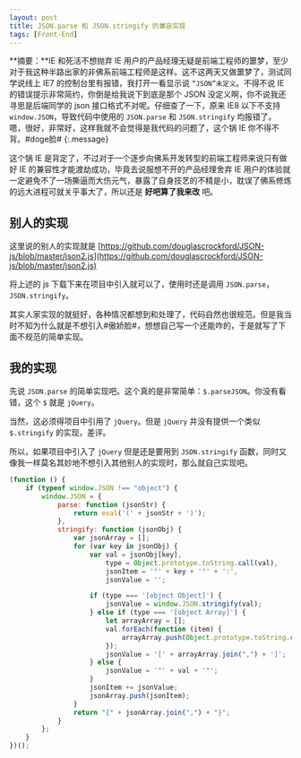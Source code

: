 ```yaml
---
layout: post
title: JSON.parse 和 JSON.stringify 的兼容实现
tags: [Front-End]
---
```


**摘要：**IE 和死活不想抛弃 IE 用户的产品经理无疑是前端工程师的噩梦，至少对于我这种半路出家的非佛系前端工程师是这样。这不这两天又做噩梦了，测试同学说线上 IE7 的控制台里有报错，我打开一看显示说 `“JSON”未定义`。不得不说 IE 的错误提示非常简约，你倒是给我说下到底是那个 JSON 没定义啊，你不说我还寻思是后端同学的 json 接口格式不对呢。仔细查了一下，原来 IE8 以下不支持 `window.JSON`，导致代码中使用的 `JSON.parse` 和 `JSON.stringify` 均报错了。嗯，很好，非常好，这样我就不会觉得是我代码的问题了，这个锅 IE 你不得不背。#doge脸# 
{:.message}

这个锅 IE 是背定了，不过对于一个逐步向佛系开发转型的前端工程师来说只有做好 IE 的兼容性才能渡劫成功，毕竟去说服想不开的产品经理舍弃 IE 用户的体验就一定避免不了一场撕逼而大伤元气，暴露了自身技艺的不精是小，耽误了佛系修炼的远大进程可就关乎事大了，所以还是 **好吧算了我来改** 吧。

## 别人的实现

这里说的别人的实现就是 [https://github.com/douglascrockford/JSON-js/blob/master/json2.js](https://github.com/douglascrockford/JSON-js/blob/master/json2.js)

将上述的 js 下载下来在项目中引入就可以了，使用时还是调用 `JSON.parse`，`JSON.stringify`。

其实人家实现的就挺好，各种情况都想到和处理了，代码自然也很规范。但是我当时不知为什么就是不想引入#傲娇脸#，想想自己写一个还能咋的，于是就写了下面不规范的简单实现。

## 我的实现

先说 `JSON.parse` 的简单实现吧。这个真的是非常简单：`$.parseJSON`。你没有看错，这个 `$` 就是 `jQuery`。

当然，这必须得项目中引用了 `jQuery`。但是 `jQuery` 并没有提供一个类似 `$.stringify` 的实现，差评。

所以，如果项目中引入了 `jQuery` 但是还是要用到 `JSON.stringify` 函数，同时又像我一样莫名其妙地不想引入其他别人的实现时，那么就自己实现吧。

```js
(function () {
    if (typeof window.JSON !== "object") {
        window.JSON = {
            parse: function (jsonStr) {
                return eval('(' + jsonStr + ')'); 
            },
            stringify: function (jsonObj) {
                var jsonArray = [];
                for (var key in jsonObj) {
                    var val = jsonObj[key],
                        type = Object.prototype.toString.call(val),
                        jsonItem = '"' + key + '"' + ':',
                        jsonValue = '';

                    if (type === '[object Object]') {
                        jsonValue = window.JSON.stringify(val);
                    } else if (type === '[object Array]') {
                        let arrayArray = [];
                        val.forEach(function (item) {
                            arrayArray.push(Object.prototype.toString.call(item) === '[object Object]' ? window.JSON.stringify(item) : '"' + item + '"');
                        });
                        jsonValue = '[' + arrayArray.join(",") + ']';
                    } else {
                        jsonValue = '"' + val + '"';
                    }
                    jsonItem += jsonValue;
                    jsonArray.push(jsonItem);
                }
                return "{" + jsonArray.join(",") + "}";
            }
        };
    }
})();
```
